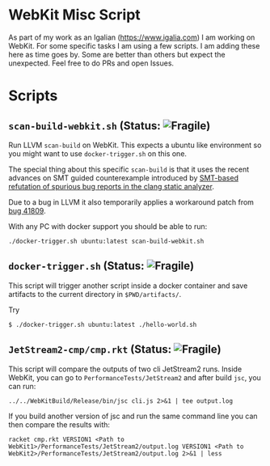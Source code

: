# WebKit Misc Script

As part of my work as an Igalian (https://www.igalia.com) I am working on WebKit. For some specific tasks I am using a few scripts. I am adding these here as time goes by.
Some are better than others but expect the unexpected. Feel free to do PRs and open Issues.

# Scripts

## `scan-build-webkit.sh` (Status: ![Fragile](https://img.shields.io/badge/sh-Fragile-red.svg))

Run LLVM `scan-build` on WebKit. This expects a ubuntu like environment so you might want to use `docker-trigger.sh` on this one.

The special thing about this specific `scan-build` is that it uses the recent advances on SMT guided counterexample introduced by 
[SMT-based refutation of spurious bug reports in the clang static analyzer](https://dl.acm.org/citation.cfm?id=3339673).

Due to a bug in LLVM it also temporarily applies a workaround patch from [bug 41809](https://bugs.llvm.org/show_bug.cgi?id=41809).

With any PC with docker support you should be able to run:
```
./docker-trigger.sh ubuntu:latest scan-build-webkit.sh 
```

## `docker-trigger.sh` (Status: ![Fragile](https://img.shields.io/badge/sh-Fragile-red.svg))

This script will trigger another script inside a docker container and save artifacts to the current directory in `$PWD/artifacts/`.

Try
```
$ ./docker-trigger.sh ubuntu:latest ./hello-world.sh
```

## `JetStream2-cmp/cmp.rkt` (Status: ![Fragile](https://img.shields.io/badge/sh-Fragile-red.svg))

This script will compare the outputs of two cli JetStream2 runs. Inside WebKit, you can go to `PerformanceTests/JetStream2` and after build `jsc`, you can run:

```
../../WebKitBuild/Release/bin/jsc cli.js 2>&1 | tee output.log
```

If you build another version of jsc and run the same command line you can then compare the results with:

```
racket cmp.rkt VERSION1 <Path to WebKit1>/PerformanceTests/JetStream2/output.log VERSION1 <Path to WebKit2>/PerformanceTests/JetStream2/output.log 2>&1 | less
```
